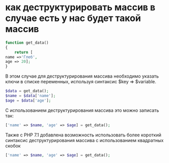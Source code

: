 # как деструктурировать массив в случае есть у нас будет такой массив

```php
function get_data()
{
	return [
name =>'Глеб',
age => 20];
}
```

В этом случае для деструктурирования массива необходимо указать ключи в списке переменных, используя синтаксис $key => $variable.

```php
$data = get_data();
$name = $data['name'];
$age = $data['age'];

```

С использованием деструктурирования массива это можно записать так:

```php
['name' => $name, 'age' => $age] = get_data();
```

Также c PHP 7.1 добавлена возможность использовать более короткий синтаксис деструктурирования массива с использованием квадратных скобок

```php
['name' => $name, 'age' => $age] = get_data();
```
